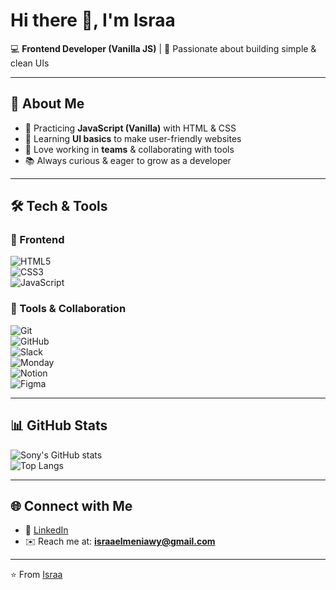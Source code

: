 # Hi there 👋, I'm Israa

💻 **Frontend Developer (Vanilla JS)** | 🎨 Passionate about building simple & clean UIs  

---

## 🚀 About Me
- 🌱 Practicing **JavaScript (Vanilla)** with HTML & CSS  
- 🎯 Learning **UI basics** to make user-friendly websites  
- 🤝 Love working in **teams** & collaborating with tools  
- 📚 Always curious & eager to grow as a developer  

---

## 🛠️ Tech & Tools  

### 🔹 Frontend  
![HTML5](https://img.shields.io/badge/HTML5-e34c26?style=for-the-badge&logo=html5&logoColor=white)  
![CSS3](https://img.shields.io/badge/CSS3-264de4?style=for-the-badge&logo=css3&logoColor=white)  
![JavaScript](https://img.shields.io/badge/JavaScript-f0db4f?style=for-the-badge&logo=javascript&logoColor=black)  

### 🔹 Tools & Collaboration  
![Git](https://img.shields.io/badge/Git-f34f29?style=for-the-badge&logo=git&logoColor=white)  
![GitHub](https://img.shields.io/badge/GitHub-333?style=for-the-badge&logo=github&logoColor=white)  
![Slack](https://img.shields.io/badge/Slack-4A154B?style=for-the-badge&logo=slack&logoColor=white)  
![Monday](https://img.shields.io/badge/Monday-ff3d57?style=for-the-badge&logo=monday&logoColor=white)  
![Notion](https://img.shields.io/badge/Notion-000000?style=for-the-badge&logo=notion&logoColor=white)  
![Figma](https://img.shields.io/badge/Figma-f24e1e?style=for-the-badge&logo=figma&logoColor=white)  

---

## 📊 GitHub Stats  
![Sony's GitHub stats](https://github-readme-stats.vercel.app/api?username=israa-alaa&show_icons=true&theme=radical)  
![Top Langs](https://github-readme-stats.vercel.app/api/top-langs/?username=israa-alaa&layout=compact&theme=radical)  

---

## 🌐 Connect with Me  
- 💼 [LinkedIn](https://www.linkedin.com/in/israa-alaa-?utm_source=share&utm_campaign=share_via&utm_content=profile&utm_medium=android_app)  
- ✉️ Reach me at: **israaelmeniawy@gmail.com**  

---

⭐️ From [Israa](https://github.com/israa-alaa)

